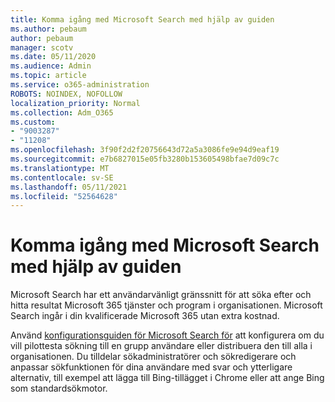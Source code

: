 ```yaml
---
title: Komma igång med Microsoft Search med hjälp av guiden
ms.author: pebaum
author: pebaum
manager: scotv
ms.date: 05/11/2020
ms.audience: Admin
ms.topic: article
ms.service: o365-administration
ROBOTS: NOINDEX, NOFOLLOW
localization_priority: Normal
ms.collection: Adm_O365
ms.custom:
- "9003287"
- "11208"
ms.openlocfilehash: 3f90f2d2f20756643d72a5a3086fe9e94d9eaf19
ms.sourcegitcommit: e7b6827015e05fb3280b153605498bfae7d09c7c
ms.translationtype: MT
ms.contentlocale: sv-SE
ms.lasthandoff: 05/11/2021
ms.locfileid: "52564628"
---
```

# <a name="get-started-with-microsoft-search-using-the-set-up-guide"></a>Komma igång med Microsoft Search med hjälp av guiden

Microsoft Search har ett användarvänligt gränssnitt för att söka efter och hitta resultat Microsoft 365 tjänster och program i organisationen. Microsoft Search ingår i din kvalificerade Microsoft 365 utan extra kostnad. 

Använd [konfigurationsguiden för Microsoft Search för](https://go.microsoft.com/fwlink/?linkid=2156919) att konfigurera om du vill pilottesta sökning till en grupp användare eller distribuera den till alla i organisationen. Du tilldelar sökadministratörer och sökredigerare och anpassar sökfunktionen för dina användare med svar och ytterligare alternativ, till exempel att lägga till Bing-tillägget i Chrome eller att ange Bing som standardsökmotor.